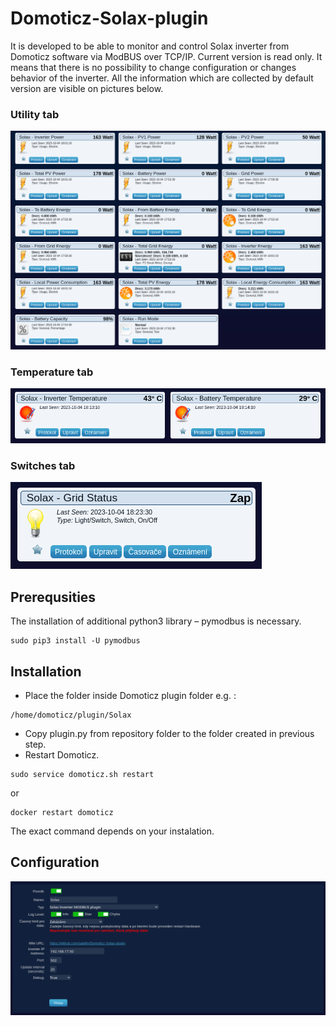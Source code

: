 # Domoticz-Solax-plugin
It is developed to be able to monitor and control Solax inverter from Domoticz software via ModBUS over TCP/IP. Current version is read only. It means that there is no possibility to change configuration or changes behavior of the inverter. 
All the information which are collected by default version are visible on pictures below.

### Utility tab

![Utility tab](images/Domoticz-Solax_1.png)

### Temperature tab

![Temperature tab](images/Domoticz-Solax_2.png)

### Switches tab

![Switches tab](images/Domoticz-Solax_3.png)

## Prerequsities
The installation of additional python3 library – pymodbus is necessary.
```
sudo pip3 install -U pymodbus
```

## Installation
* Place the folder inside Domoticz plugin folder e.g. :
```
/home/domoticz/plugin/Solax
```
* Copy plugin.py from repository folder to the folder created in previous step.
* Restart Domoticz.
```
sudo service domoticz.sh restart
```
or
```
docker restart domoticz
```
The exact command depends on your instalation.

## Configuration
![Hardware configuration](images/Domoticz-Solax_4.png)
